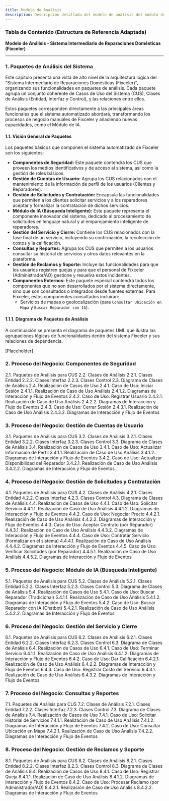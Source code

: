 ```yaml
---
title: Modelo de Analisis
description: Descripción detallada del modelo de análisis del módulo de IA para sistema intermediario de reparaciones domésticas.
---
```


### Tabla de Contenido (Estructura de Referencia Adaptada)

**Modelo de Análisis - Sistema Intermediario de Reparaciones Domésticas (Fixceler)**

---

### **1. Paquetes de Análisis del Sistema**

Este capítulo presenta una vista de alto nivel de la arquitectura lógica del "Sistema Intermediario de Reparaciones Domésticas (Fixceler)", organizando sus funcionalidades en paquetes de análisis. Cada paquete agrupa un conjunto coherente de Casos de Uso del Sistema (CUS), Clases de Análisis (Entidad, Interfaz y Control), y las relaciones entre ellos.

Estos paquetes corresponden directamente a las principales áreas funcionales que el sistema automatizado abordará, transformando los procesos de negocio manuales de Fixceler y añadiendo nuevas capacidades, como el Módulo de IA.

#### **1.1. Visión General de Paquetes**

Los paquetes básicos que componen el sistema automatizado de Fixceler son los siguientes:

- **Componentes de Seguridad:** Este paquete contendrá los CUS que proveen los medios identificativos y de acceso al sistema, así como la gestión de roles básicos.
- **Gestión de Cuentas de Usuario:** Agrupa los CUS relacionados con el mantenimiento de la información de perfil de los usuarios (Clientes y Reparadores).
- **Gestión de Solicitudes y Contratación:** Encapsula las funcionalidades que permiten a los clientes solicitar servicios y a los reparadores aceptar y formalizar la contratación de dichos servicios.
- **Módulo de IA (Búsqueda Inteligente):** Este paquete representa el componente innovador del sistema, dedicado al procesamiento de solicitudes en lenguaje natural y al emparejamiento inteligente de reparadores.
- **Gestión del Servicio y Cierre:** Contiene los CUS relacionados con la fase final de un servicio, incluyendo su confirmación, la recolección de costos y la calificación.
- **Consultas y Reportes:** Agrupa los CUS que permiten a los usuarios consultar su historial de servicios y otros datos relevantes en la plataforma.
- **Gestión de Reclamos y Soporte:** Incluye las funcionalidades para que los usuarios registren quejas y para que el personal de Fixceler (Administrador/AO) gestione y resuelva estos incidentes.
- **Componentes Externos:** Este paquete especial contendrá todos los componentes que no son desarrollados por el sistema directamente, sino que son consultados o integrados desde fuentes externas. Para Fixceler, estos componentes consultados incluirán:
    - Servicios de mapas o geolocalización (para `Consultar Ubicación en Mapa` y `Buscar Reparador con IA`).

#### **1.1.1. Diagrama de Paquetes de Análisis**

A continuación se presenta el diagrama de paquetes UML que ilustra las agrupaciones lógicas de funcionalidades dentro del sistema Fixceler y sus relaciones de dependencia.

[Placeholder]

### 2. Proceso del Negocio: Componentes de Seguridad
   2.1. Paquetes de Análisis para CUS
   2.2. Clases de Análisis
   2.2.1. Clases Entidad
   2.2.2. Clases Interfaz
   2.2.3. Clases Control
   2.3. Diagrama de Clases de Análisis
   2.4. Realización de Casos de Uso
   2.4.1. Caso de Uso: Iniciar Sesión
   2.4.1.1. Realización de Caso de Uso Análisis
   2.4.1.2. Diagramas de Interacción y Flujo de Eventos
   2.4.2. Caso de Uso: Registrar Usuario
   2.4.2.1. Realización de Caso de Uso Análisis
   2.4.2.2. Diagramas de Interacción y Flujo de Eventos
   2.4.3. Caso de Uso: Cerrar Sesión
   2.4.3.1. Realización de Caso de Uso Análisis
   2.4.3.2. Diagramas de Interacción y Flujo de Eventos

### 3. Proceso del Negocio: Gestión de Cuentas de Usuario
   3.1. Paquetes de Análisis para CUS
   3.2. Clases de Análisis
   3.2.1. Clases Entidad
   3.2.2. Clases Interfaz
   3.2.3. Clases Control
   3.3. Diagrama de Clases de Análisis
   3.4. Realización de Casos de Uso
   3.4.1. Caso de Uso: Actualizar Información de Perfil
   3.4.1.1. Realización de Caso de Uso Análisis
   3.4.1.2. Diagramas de Interacción y Flujo de Eventos
   3.4.2. Caso de Uso: Actualizar Disponibilidad del Reparador
   3.4.2.1. Realización de Caso de Uso Análisis
   3.4.2.2. Diagramas de Interacción y Flujo de Eventos

### 4. Proceso del Negocio: Gestión de Solicitudes y Contratación
   4.1. Paquetes de Análisis para CUS
   4.2. Clases de Análisis
   4.2.1. Clases Entidad
   4.2.2. Clases Interfaz
   4.2.3. Clases Control
   4.3. Diagrama de Clases de Análisis
   4.4. Realización de Casos de Uso
   4.4.1. Caso de Uso: Solicitar Servicio
   4.4.1.1. Realización de Caso de Uso Análisis
   4.4.1.2. Diagramas de Interacción y Flujo de Eventos
   4.4.2. Caso de Uso: Negociar Precio
   4.4.2.1. Realización de Caso de Uso Análisis
   4.4.2.2. Diagramas de Interacción y Flujo de Eventos
   4.4.3. Caso de Uso: Aceptar Contrato (por Reparador)
   4.4.3.1. Realización de Caso de Uso Análisis
   4.4.3.2. Diagramas de Interacción y Flujo de Eventos
   4.4.4. Caso de Uso: Contratar Servicio (Formalizar en el sistema)
   4.4.4.1. Realización de Caso de Uso Análisis
   4.4.4.2. Diagramas de Interacción y Flujo de Eventos
   4.4.5. Caso de Uso: Verificar Solicitudes (por Reparador)
   4.4.5.1. Realización de Caso de Uso Análisis
   4.4.5.2. Diagramas de Interacción y Flujo de Eventos

### 5. Proceso del Negocio: Módulo de IA (Búsqueda Inteligente)
   5.1. Paquetes de Análisis para CUS
   5.2. Clases de Análisis
   5.2.1. Clases Entidad
   5.2.2. Clases Interfaz
   5.2.3. Clases Control
   5.3. Diagrama de Clases de Análisis
   5.4. Realización de Casos de Uso
   5.4.1. Caso de Uso: Buscar Reparador (Tradicional)
   5.4.1.1. Realización de Caso de Uso Análisis
   5.4.1.2. Diagramas de Interacción y Flujo de Eventos
   5.4.2. Caso de Uso: Buscar Reparador con IA (Chatbot)
   5.4.2.1. Realización de Caso de Uso Análisis
   5.4.2.2. Diagramas de Interacción y Flujo de Eventos

### 6. Proceso del Negocio: Gestión del Servicio y Cierre
   6.1. Paquetes de Análisis para CUS
   6.2. Clases de Análisis
   6.2.1. Clases Entidad
   6.2.2. Clases Interfaz
   6.2.3. Clases Control
   6.3. Diagrama de Clases de Análisis
   6.4. Realización de Casos de Uso
   6.4.1. Caso de Uso: Terminar Servicio
   6.4.1.1. Realización de Caso de Uso Análisis
   6.4.1.2. Diagramas de Interacción y Flujo de Eventos
   6.4.2. Caso de Uso: Dar Calificación
   6.4.2.1. Realización de Caso de Uso Análisis
   6.4.2.2. Diagramas de Interacción y Flujo de Eventos
   6.4.3. Caso de Uso: Registrar Costo del Servicio
   6.4.3.1. Realización de Caso de Uso Análisis
   6.4.3.2. Diagramas de Interacción y Flujo de Eventos

### 7. Proceso del Negocio: Consultas y Reportes
   7.1. Paquetes de Análisis para CUS
   7.2. Clases de Análisis
   7.2.1. Clases Entidad
   7.2.2. Clases Interfaz
   7.2.3. Clases Control
   7.3. Diagrama de Clases de Análisis
   7.4. Realización de Casos de Uso
   7.4.1. Caso de Uso: Solicitar Historial de Servicios
   7.4.1.1. Realización de Caso de Uso Análisis
   7.4.1.2. Diagramas de Interacción y Flujo de Eventos
   7.4.2. Caso de Uso: Consultar Ubicación en Mapa
   7.4.2.1. Realización de Caso de Uso Análisis
   7.4.2.2. Diagramas de Interacción y Flujo de Eventos

### 8. Proceso del Negocio: Gestión de Reclamos y Soporte
   8.1. Paquetes de Análisis para CUS
   8.2. Clases de Análisis
   8.2.1. Clases Entidad
   8.2.2. Clases Interfaz
   8.2.3. Clases Control
   8.3. Diagrama de Clases de Análisis
   8.4. Realización de Casos de Uso
   8.4.1. Caso de Uso: Registrar Queja
   8.4.1.1. Realización de Caso de Uso Análisis
   8.4.1.2. Diagramas de Interacción y Flujo de Eventos
   8.4.2. Caso de Uso: Procesar Reclamo (por Administrador/AO)
   8.4.2.1. Realización de Caso de Uso Análisis
   8.4.2.2. Diagramas de Interacción y Flujo de Eventos